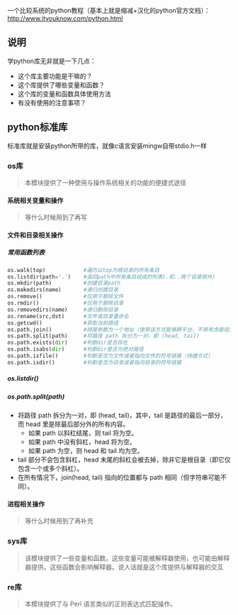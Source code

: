 一个比较系统的python教程（基本上就是缩减+汉化的python官方文档）：http://www.ityouknow.com/python.html

## 说明

学python库无非就是一下几点：

- 这个库主要功能是干嘛的？
- 这个库提供了哪些变量和函数？
- 这个库的变量和函数具体使用方法
- 有没有使用的注意事项？



## python标准库

标准库就是安装python所带的库，就像c语言安装mingw自带stdio.h一样







### os库

> 本模块提供了一种使用与操作系统相关的功能的便捷式途径

#### 系统相关变量和操作

> 等什么时候用到了再写

#### 文件和目录相关操作

##### 常用函数列表

```python
os.walk(top)			#遍历以top为根目录的所有条目
os.listdir(path='.')	#返回path中所有条目组成的列表(.和..两个目录除外)
os.mkdir(path)			#创建目录path
os.makedirs(name)		#递归创建目录
os.remove()				#仅用于删除文件
os.rmdir()				#仅用于删除目录
os.removedirs(name)		#递归删除目录
os.rename(src,dst)		#文件或目录重命名
os.getcwd()				#获取当前路径
os.path.join()			#拼接参数为一个地址（使用该方式能够跨平台，不用考虑路径分隔符）
os.path.split(path)		#将路径 path 拆分为一对，即 (head, tail)
os.path.exists(dir)		#判断dir是否存在
os.path.isabs(dir)		#判断dir是否为绝对路径
os.path.isfile()		#判断是否为文件或者指向文件的符号链接（快捷方式）
os.path.isdir()			#判断是否为目录或者指向目录的符号链接

```

##### os.listdir()

##### os.path.split(path)

- 将路径 path 拆分为一对，即 (head, tail)，其中，tail 是路径的最后一部分，而 head 里是除最后部分外的所有内容。
  - 如果 path 以斜杠结尾，则 tail 将为空。
  - 如果 path 中没有斜杠，head 将为空。
  - 如果 path 为空，则 head 和 tail 均为空。
- tail 部分不会包含斜杠，head 末尾的斜杠会被去掉，除非它是根目录（即它仅包含一个或多个斜杠）。
- 在所有情况下，join(head, tail) 指向的位置都与 path 相同（但字符串可能不同）。



#### 进程相关操作

>等什么时候用到了再补充



### sys库

> 该模块提供了一些变量和函数。这些变量可能被解释器使用，也可能由解释器提供。这些函数会影响解释器。说人话就是这个库提供与解释器的交互



### re库

> 本模块提供了与 Perl 语言类似的正则表达式匹配操作。